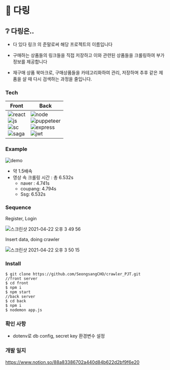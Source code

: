 
# :shopping_cart: 다링



## :grey_question: 다링은..

- 다 있다 링크 의 준말로써 해당 프로젝트의 이름입니다

- 구매하는 상품들의 링크들을 직접 저장하고 이와 관련된 상품들을 크롤링하여 부가정보를 제공합니다
- 재구매 상품 북마크로, 구매상품들을 카테고리화하여 관리, 저장하며 추후 같은 제품을 살 때 다시 검색하는 과정을 줄입니다.




### Tech


| Front                                                        | Back                                                         |
| ------------------------------------------------------------ | ------------------------------------------------------------ |
| ![react](https://img.shields.io/badge/react-%5E16.13.1-blue?style=plastic&logo=react)<br />![js](https://img.shields.io/badge/JavaScript-ES6+-black?style=plastic&logo=javascript)<br />![sc](https://img.shields.io/badge/styled--component-%5E5.2.0-%23ff69b4?style=plastic&logo=styled-components)<br />![saga](https://img.shields.io/badge/redux--saga-%5E1.1.3-green?style=plastic&logo=redux-saga) | ![node](https://img.shields.io/badge/node-%5E15.12.-green?style=plastic&logo=node.js)<br />![puppeteer](https://img.shields.io/badge/puppeteer-%5E5.3.1-blue?style=plastic&logo=puppeteer)<br />![express](https://img.shields.io/badge/express-%5E4.17.1-skyblue?style=plastic&logo=express)<br />![jwt](https://img.shields.io/badge/jwt-%5E8.5.1-pink?style=plastic&logo=JSON-Web-Tokens) |

<example screenshot>



### Example

![demo](https://user-images.githubusercontent.com/55486644/115733118-8e858f80-a3c3-11eb-8f6e-cdb47f80c479.gif)


- 약 1.5배속
- 영상 속 크롤링 시간 : 총 6.532s
  - naver : 4.741s
  - coupang: 4.794s
  - Ssg: 6.532s



### Sequence

Register, Login

![스크린샷 2021-04-22 오후 3 49 56](https://user-images.githubusercontent.com/55486644/115668775-79d4d780-a382-11eb-9ea3-b387554f5f9c.png)



Insert data, doing crawler

![스크린샷 2021-04-22 오후 3 50 15](https://user-images.githubusercontent.com/55486644/115668766-780b1400-a382-11eb-9412-f5174dd2d352.png)



### Install



```shell
$ git clone https://github.com/SeongsangCHO/crawler_PJT.git
//front server
$ cd front
$ npm i
$ npm start
//back server
$ cd back
$ npm i
$ nodemon app.js
```



### 확인 사항

- dotenv로 db config, secret key 환경변수 설정



### 개발 일지

https://www.notion.so/88a83386702a440d84b622d2bf9f6e20

